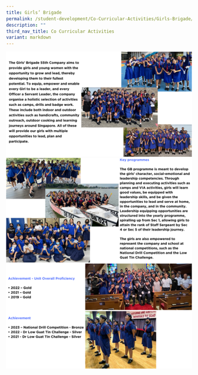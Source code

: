 ```yaml
---
title: Girls’ Brigade
permalink: /student-development/Co-Curricular-Activities/Girls-Brigade/
description: ""
third_nav_title: Co Curricular Activities
variant: markdown
---
```

![](/images/ccagb2024__1_.png)
![](/images/ccagb2024__2_.png)
![](/images/ccagb2024__3_.png)
